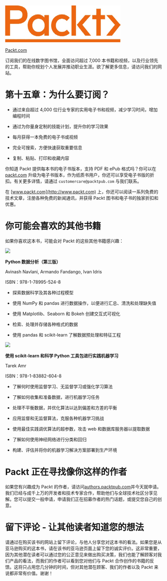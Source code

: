 ![](img/Image86662.jpg)

[Packt.com](http://Packt.com)

订阅我们的在线数字图书馆，全面访问超过 7,000 本书籍和视频，以及行业领先的工具，帮助你规划个人发展并推动职业生涯。欲了解更多信息，请访问我们的网站。

# 第十五章：为什么要订阅？

+   通过来自超过 4,000 位行业专家的实用电子书和视频，减少学习时间，增加编程时间

+   通过为你量身定制的技能计划，提升你的学习效果

+   每月获得一本免费的电子书或视频

+   完全可搜索，方便快速获取重要信息

+   复制、粘贴、打印和收藏内容

你知道 Packt 提供每本书的电子书版本，支持 PDF 和 ePub 格式吗？你可以在 [packt.com](http://packt.com) 升级为电子书版本，作为纸质书用户，你还可以享受电子书版的折扣。有关更多详情，请通过 `customercare@packtpub.com` 与我们联系。

在 [www.packt.com](http://www.packt.com) 上，你还可以阅读一系列免费的技术文章，注册各种免费的新闻通讯，并获得 Packt 图书和电子书的独家折扣和优惠。

# 你可能会喜欢的其他书籍

如果你喜欢这本书，可能会对 Packt 的这些其他书籍感兴趣：

![](https://www.packtpub.com/product/python-data-analysis-third-edition/9781789955248)

**Python 数据分析（第三版）**

Avinash Navlani, Armando Fandango, Ivan Idris

ISBN：978-1-78995-524-8

+   探索数据科学及其各种过程模型

+   使用 NumPy 和 pandas 进行数据操作，以便进行汇总、清洗和处理缺失值

+   使用 Matplotlib、Seaborn 和 Bokeh 创建交互式可视化

+   检索、处理并存储各种格式的数据

+   使用 pandas 和 scikit-learn 了解数据预处理和特征工程

![](https://www.packtpub.com/product/hands-on-machine-learning-with-scikit-learn-and-scientific-python-toolkits/9781838826048)

**使用 scikit-learn 和科学 Python 工具包进行实践机器学习**

Tarek Amr

ISBN：978-1-83882-604-8

+   了解何时使用监督学习、无监督学习或强化学习算法

+   了解如何收集和准备数据，进行机器学习任务

+   处理不平衡数据，并优化算法以达到偏差和方差的平衡

+   应用监督和无监督算法，克服各种机器学习挑战

+   使用最佳实践调优算法的超参数，攻击 web 和数据库服务器以提取数据

+   了解如何使用神经网络进行分类和回归

+   构建、评估并将你的机器学习解决方案部署到生产环境

# Packt 正在寻找像你这样的作者

如果您有兴趣成为 Packt 的作者，请访问[authors.packtpub.com](http://authors.packtpub.com)并今天就申请。我们已经与成千上万的开发者和技术专家合作，帮助他们与全球技术社区分享见解。您可以提交一般申请，申请我们正在招募作者的热门话题，或提交您自己的创意。

# 留下评论 - 让其他读者知道您的想法

请通过在购买该书的网站上留下评论，与他人分享您对这本书的看法。如果您是从亚马逊购买的这本书，请在该书的亚马逊页面上留下您的诚实评价。这非常重要，因为其他潜在读者可以通过您的公正意见来做出购买决策，我们也能了解顾客对我们产品的看法，而我们的作者可以看到您对他们与 Packt 合作创作的书籍的反馈。这将只占用您几分钟的时间，但对其他潜在顾客、我们的作者以及 Packt 来说都非常有价值。谢谢！
